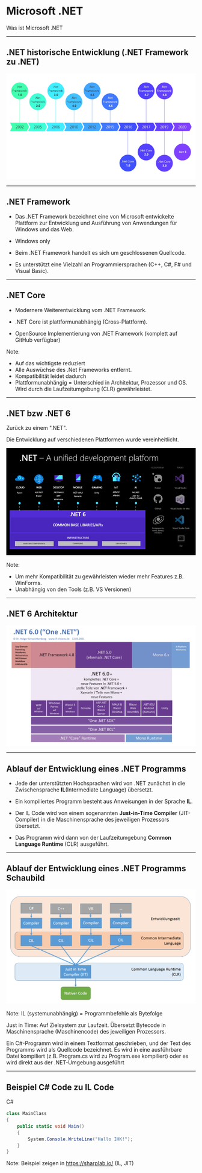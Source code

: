 # Microsoft .NET

Was ist Microsoft .NET

---

<!-- .slide: class="left" -->
## .NET historische Entwicklung (.NET Framework zu .NET)

![.NET historische Entwicklung](images/DotNetHistory.png)

---

<!-- .slide: class="left" -->
## .NET Framework

* Das .NET Framework bezeichnet eine von Microsoft entwickelte Plattform zur Entwicklung und Ausführung von Anwendungen für Windows und das Web.

* Windows only

* Beim .NET Framework handelt es sich um geschlossenen Quellcode.

* Es unterstützt eine Vielzahl an Programmiersprachen (C++, C#, F# und Visual Basic).

---

<!-- .slide: class="left" -->
## .NET Core

* Modernere Weiterentwicklung vom .NET Framework.

* .NET Core ist plattformunabhängig (Cross-Plattform).

* OpenSource Implementierung von .NET Framework (komplett auf GitHub verfügbar)

Note: 
* Auf das wichtigste reduziert
* Alle Auswüchse des .Net Frameworks entfernt. 
* Kompatibilität leidet dadurch
* Plattformunabhängig = Unterschied in Architektur, Prozessor und OS. Wird durch die Laufzeitumgebung (CLR) gewährleistet.

---

<!-- .slide: class="left" -->
## .NET bzw .NET 6

Zurück zu einem ".NET".

Die Entwicklung auf verschiedenen Plattformen wurde vereinheitlicht.

![.NET 6](images/DotNet.jpg)

Note: 
* Um mehr Kompatibilität zu gewährleisten wieder mehr Features z.B. WinForms.
* Unabhängig von den Tools (z.B. VS Versionen)

---

<!-- .slide: class="left" -->
## .NET 6 Architektur

![DotNet Architektur](images/DotNetArchitecture.jpg)

---

<!-- .slide: class="left" -->
## Ablauf der Entwicklung eines .NET Programms

* Jede der unterstützten Hochsprachen wird von .NET zunächst in die Zwischensprache **IL**(Intermediate Language) übersetzt.

* Ein kompiliertes Programm besteht aus Anweisungen in der Sprache **IL**.

* Der IL Code wird von einem sogenannten **Just-in-Time Compiler** (JIT-Compiler) in die Maschinensprache des jeweiligen Prozessors übersetzt.

* Das Programm wird dann von der Laufzeitumgebung **Common Language Runtime** (CLR) ausgeführt.

---

<!-- .slide: class="left" -->
## Ablauf der Entwicklung eines .NET Programms Schaubild

![DotNet Compiler CIL zu nativem Code](images/DotNetCILCompiler.png)

Note: 
IL (systemunabhängig) = Programmbefehle als Bytefolge

Just in Time: Auf Zielsystem zur Laufzeit. Übersetzt Bytecode in Maschinensprache (Maschinencode) des jeweiligen Prozessors.

Ein C#-Programm wird in einem Textformat geschrieben, und der Text des Programms wird als Quellcode bezeichnet. Es wird in eine ausführbare Datei kompiliert (z.B. Program.cs wird zu Program.exe kompiliert) oder es wird direkt aus der .NET-Umgebung ausgeführt

---

<!-- .slide: class="left" -->
## Beispiel C\# Code zu IL Code

C#

```csharp []
class MainClass
{
    public static void Main()
    {
        System.Console.WriteLine("Hallo IHK!");
    }
}
```

Note: Beispiel zeigen in https://sharplab.io/ (IL, JIT)
